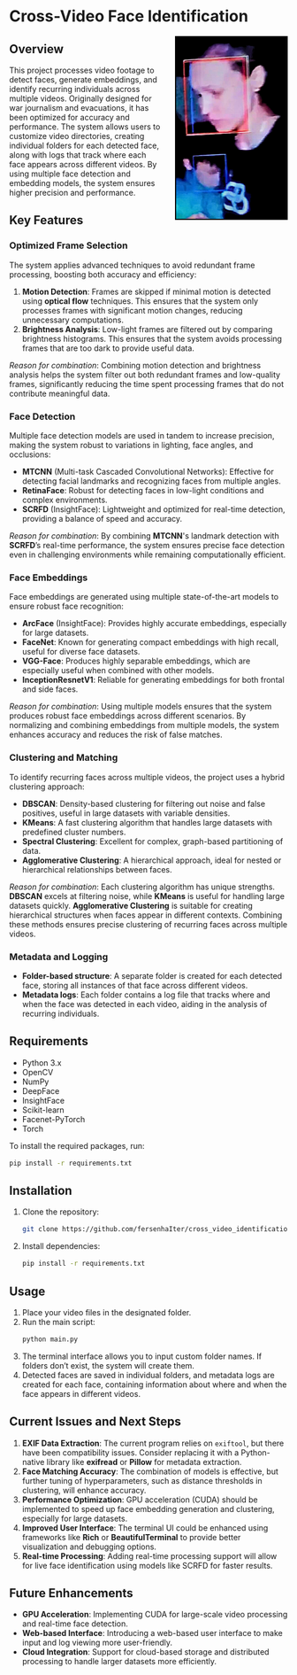 # Cross-Video Face Identification

<img src="cover_.jpg" alt="Project Cover" align="right" style="width: 200px; border: 2px solid black; margin-left: 20px; float: right;"/>

## Overview

This project processes video footage to detect faces, generate embeddings, and identify recurring individuals across multiple videos. Originally designed for war journalism and evacuations, it has been optimized for accuracy and performance. The system allows users to customize video directories, creating individual folders for each detected face, along with logs that track where each face appears across different videos. By using multiple face detection and embedding models, the system ensures higher precision and performance.

## Key Features

### Optimized Frame Selection
The system applies advanced techniques to avoid redundant frame processing, boosting both accuracy and efficiency:
1. **Motion Detection**: Frames are skipped if minimal motion is detected using **optical flow** techniques. This ensures that the system only processes frames with significant motion changes, reducing unnecessary computations.
2. **Brightness Analysis**: Low-light frames are filtered out by comparing brightness histograms. This ensures that the system avoids processing frames that are too dark to provide useful data.

*Reason for combination*: Combining motion detection and brightness analysis helps the system filter out both redundant frames and low-quality frames, significantly reducing the time spent processing frames that do not contribute meaningful data.

### Face Detection
Multiple face detection models are used in tandem to increase precision, making the system robust to variations in lighting, face angles, and occlusions:
- **MTCNN** (Multi-task Cascaded Convolutional Networks): Effective for detecting facial landmarks and recognizing faces from multiple angles.
- **RetinaFace**: Robust for detecting faces in low-light conditions and complex environments.
- **SCRFD** (InsightFace): Lightweight and optimized for real-time detection, providing a balance of speed and accuracy.

*Reason for combination*: By combining **MTCNN**'s landmark detection with **SCRFD**’s real-time performance, the system ensures precise face detection even in challenging environments while remaining computationally efficient.

### Face Embeddings
Face embeddings are generated using multiple state-of-the-art models to ensure robust face recognition:
- **ArcFace** (InsightFace): Provides highly accurate embeddings, especially for large datasets.
- **FaceNet**: Known for generating compact embeddings with high recall, useful for diverse face datasets.
- **VGG-Face**: Produces highly separable embeddings, which are especially useful when combined with other models.
- **InceptionResnetV1**: Reliable for generating embeddings for both frontal and side faces.

*Reason for combination*: Using multiple models ensures that the system produces robust face embeddings across different scenarios. By normalizing and combining embeddings from multiple models, the system enhances accuracy and reduces the risk of false matches.

### Clustering and Matching
To identify recurring faces across multiple videos, the project uses a hybrid clustering approach:
- **DBSCAN**: Density-based clustering for filtering out noise and false positives, useful in large datasets with variable densities.
- **KMeans**: A fast clustering algorithm that handles large datasets with predefined cluster numbers.
- **Spectral Clustering**: Excellent for complex, graph-based partitioning of data.
- **Agglomerative Clustering**: A hierarchical approach, ideal for nested or hierarchical relationships between faces.

*Reason for combination*: Each clustering algorithm has unique strengths. **DBSCAN** excels at filtering noise, while **KMeans** is useful for handling large datasets quickly. **Agglomerative Clustering** is suitable for creating hierarchical structures when faces appear in different contexts. Combining these methods ensures precise clustering of recurring faces across multiple videos.

### Metadata and Logging
- **Folder-based structure**: A separate folder is created for each detected face, storing all instances of that face across different videos.
- **Metadata logs**: Each folder contains a log file that tracks where and when the face was detected in each video, aiding in the analysis of recurring individuals.

## Requirements

- Python 3.x
- OpenCV
- NumPy
- DeepFace
- InsightFace
- Scikit-learn
- Facenet-PyTorch
- Torch

To install the required packages, run:
```bash
pip install -r requirements.txt
```

## Installation
1. Clone the repository:
   ```bash
   git clone https://github.com/fersenhaIter/cross_video_identification.git
   ```
2. Install dependencies:
   ```bash
   pip install -r requirements.txt
   ```

## Usage

1. Place your video files in the designated folder.
2. Run the main script:
   ```bash
   python main.py
   ```
3. The terminal interface allows you to input custom folder names. If folders don’t exist, the system will create them.
4. Detected faces are saved in individual folders, and metadata logs are created for each face, containing information about where and when the face appears in different videos.

## Current Issues and Next Steps

1. **EXIF Data Extraction**: The current program relies on `exiftool`, but there have been compatibility issues. Consider replacing it with a Python-native library like **exifread** or **Pillow** for metadata extraction.
2. **Face Matching Accuracy**: The combination of models is effective, but further tuning of hyperparameters, such as distance thresholds in clustering, will enhance accuracy.
3. **Performance Optimization**: GPU acceleration (CUDA) should be implemented to speed up face embedding generation and clustering, especially for large datasets.
4. **Improved User Interface**: The terminal UI could be enhanced using frameworks like **Rich** or **BeautifulTerminal** to provide better visualization and debugging options.
5. **Real-time Processing**: Adding real-time processing support will allow for live face identification using models like SCRFD for faster results.

## Future Enhancements

- **GPU Acceleration**: Implementing CUDA for large-scale video processing and real-time face detection.
- **Web-based Interface**: Introducing a web-based user interface to make input and log viewing more user-friendly.
- **Cloud Integration**: Support for cloud-based storage and distributed processing to handle larger datasets more efficiently.
